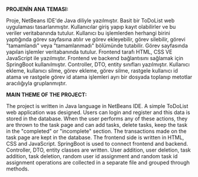 
**PROJENİN ANA TEMASI:**

Proje, NetBeans IDE'de Java diliyle yazılmıştır. Basit bir ToDoList web uygulaması tasarlanmıştır. Kullanıcılar giriş yapıp kayıt olabilirler ve bu veriler veritabanında tutulur. Kullanıcı bu işlemlerden 
herhangi birini yaptığında görev sayfasına atılır ve görev ekleyebilir, görev silebilir, görevi "tamamlandı" veya "tamamlanmadı" bölümünde tutabilir. Görev sayfasında yapılan işlemler veritabanında tutulur. Frontend tarafı HTML, CSS VE JavaScript ile yazılmıştır. Frontend ve backend bağlantısını sağlamak için SpringBoot kullanılmıştır. Controller, DTO, entity sınıfları yazılmıştır. Kullanıcı ekleme, kullanıcı silme, görev ekleme, görev silme, rastgele kullanıcı id atama ve rastgele görev id atama işlemleri ayrı bir dosyada toplanıp metotlar aracılığıyla gruplanmıştır.


**MAIN THEME OF THE PROJECT:**

The project is written in Java language in NetBeans IDE. A simple ToDoList web application was designed. Users can login and register and this data is stored in the database. When the user performs any 
of these actions, they are thrown to the task page and can add tasks, delete tasks, keep the task in the "completed" or "incomplete" section. The transactions made on the task page are kept in the 
database. The frontend side is written in HTML, CSS and JavaScript. SpringBoot is used to connect frontend and backend. Controller, DTO, entity classes are written. User addition, user deletion, task 
addition, task deletion, random user id assignment and random task id assignment operations are collected in a separate file and grouped through methods.
